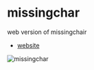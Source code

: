 # missingchar

web version of missingchair

-   [website](https://missingchar.sebastianogirotto.me)

![missingchar](https://cdn.discordapp.com/attachments/636316942445051914/917930155945623573/missingchar.png)
